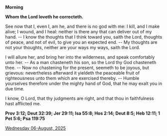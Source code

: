 **Morning**

**Whom the Lord loveth he correcteth.**
 
See now that I, even I, am he, and there is no god with me: I kill, and I make alive; I wound, and I heal: neither is there any that can deliver out of my hand. -- I know the thoughts that I think toward you, saith the Lord, thoughts of peace, and not of evil, to give you an expected end. -- My thoughts are not your thoughts, neither are your ways my ways, saith the Lord.
 
I will allure her, and bring her into the wilderness, and speak comfortably unto her. -- As a man chasteneth his son, so the Lord thy God chasteneth thee. -- Now no chastening for the present, seemeth to be joyous, but grievous: nevertheless afterward it yieldeth the peaceable fruit of righteousness unto them which are exercised thereby. -- Humble yourselves therefore under the mighty hand of God, that he may exalt you in due time.
 
I know, O Lord, that thy judgments are right, and that thou in faithfulness hast afflicted me.  

**Prov 3:12; Deut 32:39; Jer 29:11; Isa 55:8; Hos 2:14; Deut 8:5; Heb 12:11; 1 Pet 5:6; Psa 119:75**

[Wednesday 06-August, 2025](https://t.me/daily_light)
